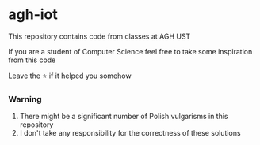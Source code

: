 # agh-iot
This repository contains code from classes at AGH UST

If you are a student of Computer Science feel free to take some inspiration from this code

Leave the ⭐ if it helped you somehow

### Warning
1. There might be a significant number of Polish vulgarisms in this repository
2. I don't take any responsibility for the correctness of these solutions 
